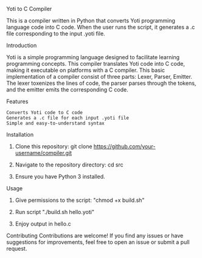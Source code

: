 Yoti to C Compiler

This is a compiler written in Python that converts Yoti programming language code into C code. When the user runs the script, it generates a .c file corresponding to the input .yoti file.


Introduction

Yoti is a simple programming language designed to facilitate learning programming concepts. This compiler translates Yoti code into C code, making it executable on platforms with a C compiler. This basic implementation of a compiler consist of three parts: Lexer, Parser, Emitter. The lexer toxenizes the lines of code, the parser parses through the tokens, and the emitter emits the corresponding C code.


Features

    Converts Yoti code to C code
    Generates a .c file for each input .yoti file
    Simple and easy-to-understand syntax


Installation

1. Clone this repository:
    git clone https://github.com/your-username/compiler.git

2. Navigate to the repository directory:
    cd src

3. Ensure you have Python 3 installed.


Usage 
1. Give permissions to the script:
      "chmod +x build.sh"
   
2. Run script
      "./build.sh hello.yoti"

3. Enjoy output in hello.c


Contributing
Contributions are welcome! If you find any issues or have suggestions for improvements, feel free to open an issue or submit a pull request.
     

